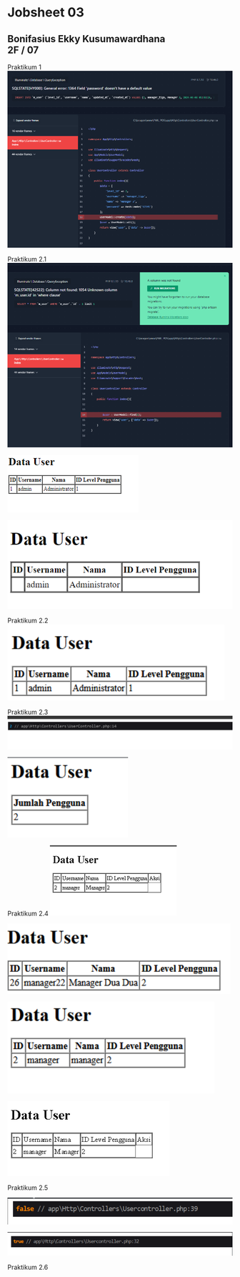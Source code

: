 <!-- # Jobsheet 03

## Bonifasius Ekky Kusumawardhana <br> 2F / 07

1. Pada Praktikum 1 - Tahap 5, apakah fungsi dari APP_KEY pada file setting .env Laravel?
Digunakan untuk mengamankan data yang sensitif, seperti sesi pengguna dana kata sandi

2. Pada Praktikum 1, bagaimana kita men-generate nilai untuk APP_KEY?
Tinggal membbuka vs code lalu ke terminal kemudian ketik 'php artisan key:generate'

3. Pada Praktikum 2.1 - Tahap 1, secara default Laravel memiliki berapa file migrasi? dan untuk apa saja file migrasi tersebut?
3 , membuat table pengguna, table reset kata sandi, dan table failed_jobs

4. Secara default, file migrasi terdapat kode $table->timestamps();, apa tujuan/output dari fungsi tersebut?
Secara otomatis menambahkan dua kolom yakni 'created_at' dan 'updated_at'

5. Pada File Migrasi, terdapat fungsi $table->id(); Tipe data apa yang dihasilkan dari fungsi tersebut?
UnsignedBigInteger (primary key )

6. Apa bedanya hasil migrasi pada table m_level, antara menggunakan $table->id(); dengan menggunakan $table->id('level_id'); ?
$table->id(); -> Otomatis akan menamai kolom dengan nama id sedangkan $table->id('level_id') akan memberikan nama kolom menjadi level_id

7. Pada migration, Fungsi ->unique() digunakan untuk apa?
Digunakan untuk menetapkan batasan Unique pada kolom tertentu seperti kolom email

8. Pada Praktikum 2.2 - Tahap 2, kenapa kolom level_id pada tabel m_user menggunakan $tabel->unsignedBigInteger('level_id'), sedangkan kolom level_id pada tabel m_level menggunakan $tabel->id('level_id') ?
Penggunaan $table->unsignedBigInteger('level_id') pada tabel m_user adalah untuk menetapkan jenis data kolom yang sesuai untuk foreign key, sementara penggunaan $table->id('level_id') pada tabel m_level adalah untuk memberikan nama khusus untuk kolom id.

9. Pada Praktikum 3 - Tahap 6, apa tujuan dari Class Hash? dan apa maksud dari kode program Hash::make('1234');?
Tujuannya untuk meningkatkan keamanan dengan menyimpan kata sandi dalam bentuk hash. Hash::make('1234') kode ini adalah cara menggunakan kelas hash untuk mengenkripsi kata sandi.

10. Pada Praktikum 4 - Tahap 3/5/7, pada query builder terdapat tanda tanya (?), apa kegunaan dari tanda tanya (?) tersebut?
Digunakan sebagai parameter placehorder.

11. Pada Praktikum 6 - Tahap 3, apa tujuan penulisan kode protected $table = ‘m_user’; dan protected $primaryKey = ‘user_id’; ?
Untuk menentukan nama table dan primary key yang sesuai dengan model tersebut.

12. Menurut kalian, lebih mudah menggunakan mana dalam melakukan operasi CRUD ke database (DB Façade / Query Builder / Eloquent ORM) ? jelaskan
Menurut saya lebih muda menggunakan DB Facade karena pada DB facade memberikan kontrol langsung atas query yang dijalankan ke database tanpa harus memikirkan struktur model atau ORM -->

# Jobsheet 03

## Bonifasius Ekky Kusumawardhana <br> 2F / 07

Praktikum 1
![alt text](image-5.png)

Praktikum 2.1
![alt text](image-6.png)

![alt text](image-7.png)

![alt text](image-8.png)

Praktikum 2.2
![alt text](image-9.png)

Praktikum 2.3 
![alt text](image-10.png)

![alt text](image-11.png)

Praktikum 2.4
![alt text](image-12.png)

![alt text](image-13.png)

![alt text](image-14.png)

![alt text](image-15.png)

Praktikum 2.5

![alt text](image-16.png)

![alt text](image-17.png)

Praktikum 2.6

